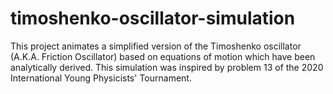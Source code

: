 # timoshenko-oscillator-simulation
This project animates a simplified version of the Timoshenko oscillator (A.K.A. Friction Oscillator) based on equations of motion which have been analytically derived. This simulation was inspired by problem 13 of the 2020 International Young Physicists' Tournament.
